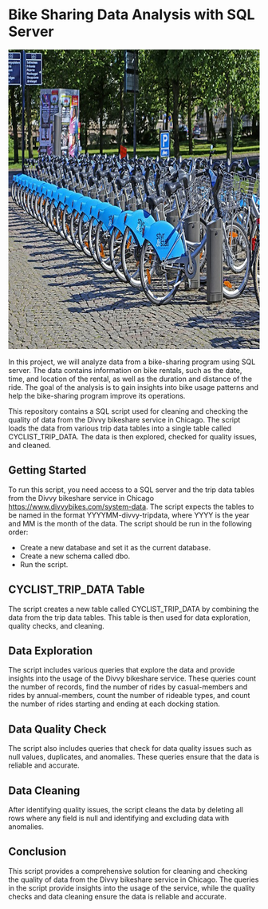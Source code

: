 # Bike Sharing Data Analysis with SQL Server
<p align="center">
  <img src="https://github.com/nguneonard/SQL_Projects/blob/main/Bike%20Sharing/Bicycle-sharing_systems.jpg"  title="hover text", width="1000" height="600">
</p>

In this project, we will analyze data from a bike-sharing program using SQL server. The data contains information on bike rentals, such as the date, time, and location of the rental, as well as the duration and distance of the ride. The goal of the analysis is to gain insights into bike usage patterns and help the bike-sharing program improve its operations.

This repository contains a SQL script used for cleaning and checking the quality of data from the Divvy bikeshare service in Chicago. The script loads the data from various trip data tables into a single table called CYCLIST_TRIP_DATA. The data is then explored, checked for quality issues, and cleaned.

## Getting Started
To run this script, you need access to a SQL server and the trip data tables from the Divvy bikeshare service in Chicago https://www.divvybikes.com/system-data. The script expects the tables to be named in the format YYYYMM-divvy-tripdata, where YYYY is the year and MM is the month of the data. The script should be run in the following order:

- Create a new database and set it as the current database.
- Create a new schema called dbo.
- Run the script.

## CYCLIST_TRIP_DATA Table
The script creates a new table called CYCLIST_TRIP_DATA by combining the data from the trip data tables. This table is then used for data exploration, quality checks, and cleaning.

## Data Exploration
The script includes various queries that explore the data and provide insights into the usage of the Divvy bikeshare service. These queries count the number of records, find the number of rides by casual-members and rides by annual-members, count the number of rideable types, and count the number of rides starting and ending at each docking station.

## Data Quality Check
The script also includes queries that check for data quality issues such as null values, duplicates, and anomalies. These queries ensure that the data is reliable and accurate.

## Data Cleaning
After identifying quality issues, the script cleans the data by deleting all rows where any field is null and identifying and excluding data with anomalies.

## Conclusion
This script provides a comprehensive solution for cleaning and checking the quality of data from the Divvy bikeshare service in Chicago. The queries in the script provide insights into the usage of the service, while the quality checks and data cleaning ensure the data is reliable and accurate.






